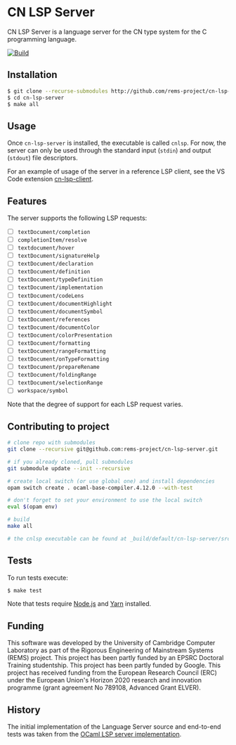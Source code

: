 <!--                                                                            -->
<!--  The following parts of CN LSP Server contain new code released under the  -->
<!--  BSD 2-Clause License:                                                     -->
<!--  * `src/cn.ml`                                                             -->
<!--                                                                            -->
<!--  Copyright (c) 2021 Dhruv Makwana                                          -->
<!--  All rights reserved.                                                      -->
<!--                                                                            -->
<!--  This software was developed by the University of Cambridge Computer       -->
<!--  Laboratory as part of the Rigorous Engineering of Mainstream Systems      -->
<!--  (REMS) project. This project has been partly funded by an EPSRC           -->
<!--  Doctoral Training studentship. This project has been partly funded by     -->
<!--  Google. This project has received funding from the European Research      -->
<!--  Council (ERC) under the European Union's Horizon 2020 research and        -->
<!--  innovation programme (grant agreement No 789108, Advanced Grant           -->
<!--  ELVER).                                                                   -->
<!--                                                                            -->
<!--  BSD 2-Clause License                                                      -->
<!--                                                                            -->
<!--  Redistribution and use in source and binary forms, with or without        -->
<!--  modification, are permitted provided that the following conditions        -->
<!--  are met:                                                                  -->
<!--  1. Redistributions of source code must retain the above copyright         -->
<!--     notice, this list of conditions and the following disclaimer.          -->
<!--  2. Redistributions in binary form must reproduce the above copyright      -->
<!--     notice, this list of conditions and the following disclaimer in        -->
<!--     the documentation and/or other materials provided with the             -->
<!--     distribution.                                                          -->
<!--                                                                            -->
<!--  THIS SOFTWARE IS PROVIDED BY THE AUTHOR AND CONTRIBUTORS ``AS IS''        -->
<!--  AND ANY EXPRESS OR IMPLIED WARRANTIES, INCLUDING, BUT NOT LIMITED         -->
<!--  TO, THE IMPLIED WARRANTIES OF MERCHANTABILITY AND FITNESS FOR A           -->
<!--  PARTICULAR PURPOSE ARE DISCLAIMED.  IN NO EVENT SHALL THE AUTHOR OR       -->
<!--  CONTRIBUTORS BE LIABLE FOR ANY DIRECT, INDIRECT, INCIDENTAL,              -->
<!--  SPECIAL, EXEMPLARY, OR CONSEQUENTIAL DAMAGES (INCLUDING, BUT NOT          -->
<!--  LIMITED TO, PROCUREMENT OF SUBSTITUTE GOODS OR SERVICES; LOSS OF          -->
<!--  USE, DATA, OR PROFITS; OR BUSINESS INTERRUPTION) HOWEVER CAUSED AND       -->
<!--  ON ANY THEORY OF LIABILITY, WHETHER IN CONTRACT, STRICT LIABILITY,        -->
<!--  OR TORT (INCLUDING NEGLIGENCE OR OTHERWISE) ARISING IN ANY WAY OUT        -->
<!--  OF THE USE OF THIS SOFTWARE, EVEN IF ADVISED OF THE POSSIBILITY OF        -->
<!--  SUCH DAMAGE.                                                              -->
<!--                                                                            -->
<!--  All other parts involve adapted code, with the new code subject to the    -->
<!--  above BSD 2-Clause licence and the original code subject to its ISC       -->
<!--  licence.                                                                  -->
<!--                                                                            -->
<!--  ISC License                                                               -->
<!--                                                                            -->
<!--  Copyright (X) 2018-2019, the [ocaml-lsp                                   -->
<!--  contributors](https://github.com/ocaml/ocaml-lsp/graphs/contributors)     -->
<!--                                                                            -->
<!--  Permission to use, copy, modify, and distribute this software for any     -->
<!--  purpose with or without fee is hereby granted, provided that the above    -->
<!--  copyright notice and this permission notice appear in all copies.         -->
<!--                                                                            -->
<!--  THE SOFTWARE IS PROVIDED "AS IS" AND THE AUTHOR DISCLAIMS ALL WARRANTIES  -->
<!--  WITH REGARD TO THIS SOFTWARE INCLUDING ALL IMPLIED WARRANTIES OF          -->
<!--  MERCHANTABILITY AND FITNESS. IN NO EVENT SHALL THE AUTHOR BE LIABLE FOR   -->
<!--  ANY SPECIAL, DIRECT, INDIRECT, OR CONSEQUENTIAL DAMAGES OR ANY DAMAGES    -->
<!--  WHATSOEVER RESULTING FROM LOSS OF USE, DATA OR PROFITS, WHETHER IN AN     -->
<!--  ACTION OF CONTRACT, NEGLIGENCE OR OTHER TORTIOUS ACTION, ARISING OUT OF   -->
<!--  OR IN CONNECTION WITH THE USE OR PERFORMANCE OF THIS SOFTWARE.            -->
<!--                                                                            -->

# CN LSP Server

CN LSP Server is a language server for the CN type system for the C programming language.

[![Build](https://github.com/rems-project/cn-lsp-server/workflows/Build%20and%20Test/badge.svg)](https://github.com/rems-project/cn-lsp-server/actions)

## Installation


```sh
$ git clone --recurse-submodules http://github.com/rems-project/cn-lsp-server.git
$ cd cn-lsp-server
$ make all
```

<!--
We recommend to install the language server via a package manager such as
[opam](http://github.com/ocaml/opam) or [esy](https://github.com/esy/esy).

### Opam

To install the language server in the currently used opam [switch](https://opam.ocaml.org/doc/Manual.html#Switches):

```sh
$ opam install cn-lsp-server
```

*Note:* you will need to install `cn-lsp-server` in every switch where you would like
to use it.

### Esy

To add the language server to an esy project, run in terminal:

```
$ esy add @opam/cn-lsp-server
```
-->

## Usage

Once `cn-lsp-server` is installed, the executable is called `cnlsp`. For now,
the server can only be used through the standard input (`stdin`) and output
(`stdout`) file descriptors.

For an example of usage of the server in a reference LSP client, see the VS Code extension
[cn-lsp-client](https://github.com/rems-project/cn-lsp-client).

## Features

The server supports the following LSP requests:

- [ ] `textDocument/completion`
- [ ] `completionItem/resolve`
- [ ] `textdocument/hover`
- [ ] `textDocument/signatureHelp`
- [ ] `textDocument/declaration`
- [ ] `textDocument/definition`
- [ ] `textDocument/typeDefinition`
- [ ] `textDocument/implementation`
- [ ] `textDocument/codeLens`
- [ ] `textDocument/documentHighlight`
- [ ] `textDocument/documentSymbol`
- [ ] `textDocument/references`
- [ ] `textDocument/documentColor`
- [ ] `textDocument/colorPresentation`
- [ ] `textDocument/formatting`
- [ ] `textDocument/rangeFormatting`
- [ ] `textDocument/onTypeFormatting`
- [ ] `textDocument/prepareRename`
- [ ] `textDocument/foldingRange`
- [ ] `textDocument/selectionRange`
- [ ] `workspace/symbol`

Note that the degree of support for each LSP request varies.

## Contributing to project

```bash
# clone repo with submodules
git clone --recursive git@github.com:rems-project/cn-lsp-server.git

# if you already cloned, pull submodules
git submodule update --init --recursive

# create local switch (or use global one) and install dependencies
opam switch create . ocaml-base-compiler.4.12.0 --with-test

# don't forget to set your environment to use the local switch
eval $(opam env)

# build
make all

# the cnlsp executable can be found at _build/default/cn-lsp-server/src/main.exe
```

## Tests

To run tests execute:

```sh
$ make test
```

Note that tests require [Node.js](https://nodejs.org/en/) and
[Yarn](https://yarnpkg.com/lang/en/) installed.

## Funding


This software was developed by the University of Cambridge Computer
Laboratory as part of the Rigorous Engineering of Mainstream Systems
(REMS) project. This project has been partly funded by an EPSRC
Doctoral Training studentship. This project has been partly funded by
Google. This project has received funding from the European Research
Council (ERC) under the European Union's Horizon 2020 research and
innovation programme (grant agreement No 789108, Advanced Grant
ELVER).

## History

The initial implementation of the Language Server source and end-to-end tests
was taken from the [OCaml LSP server implementation](https://github.com/ocaml/ocaml-lsp).

